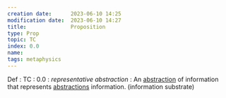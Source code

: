 ```yaml
---
creation date:		2023-06-10 14:25
modification date:	2023-06-10 14:27
title: 				Proposition
type: Prop
topic: TC
index: 0.0
name: 
tags: metaphysics
---
```

Def : TC : 0.0 : $representative\ abstraction$ : An [abstraction](obsidian://open?vault=Master&file=Research%20and%20Development%2FFundamental%20Metaphysics%2FProcess%20Calculus%2FDefinitions%2C%20Axioms%2C%20Propositions%2FDef-TC-0.1.2-abstraction)  of information that represents [abstractions](obsidian://open?vault=Master&file=Research%20and%20Development%2FFundamental%20Metaphysics%2FProcess%20Calculus%2FDefinitions%2C%20Axioms%2C%20Propositions%2FDef-TC-0.1.2-abstraction) information. (information substrate)